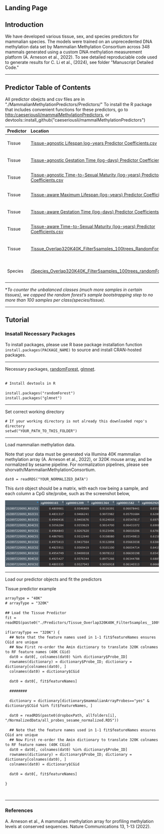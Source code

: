 ## Landing Page

## Introduction

We have developed various tissue, sex, and species predictors for mammalian species. The models were trained on an unprecedented DNA methylation data set by Mammalian Methylation Consortium across 348 mammals generated using a custom DNA methylation measurement platform (A. Arneson et al., 2022). To see detailed reproduciable code used to generate results for C. Li et al., (2024), see folder "Manuscript Detailed Code."

---

## Predictor Table of Contents

All predictor obejcts and csv files are in "./MammalianMethylationPredictors/Predictors/"
To install the R package that includes convenient functions for these predictors, go to [http:/caeseriousli/mammalMethylationPredictors](https://github.com/caeseriousli/MammalianMethylationPredictors), or devtools::install_github("caeseriousli/mammalMethylationPredictors") 

| Predictor | Location | Note |
|:-----------|:-----------|:------------|
| Tissue | [Tissue-agnostic Lifespan log-years Predictor Coefficients.csv](./Predictors) | Regularized Regression Coeffs |
| Tissue | [Tissue-agnostic Gestation Time (log-days) Predictor Coefficients.csv](./Predictors) | Regularized Regression Coeffs |
| Tissue | [Tissue-agnostic Time-to-Sexual Maturity (log-years) Predictor Coefficients.csv](./Predictors) | Regularized Regression Coeffs |
| Tissue | [Tissue-aware Maximum Lifespan (log-years) Predictor Coefficients.csv](./Predictors) | Regularized Regression Coeffs |
| Tissue | [Tissue-aware Gestation Time (log-days) Predictor Coefficients.csv](./Predictors) | Regularized Regression Coeffs |
| Tissue | [Tissue-aware Time-to-Sexual Maturity (log-years) Predictor Coefficients.csv](./Predictors) | Regularized Regression Coeffs |
| Tissue | [Tissue_Overlap320K40K_Filter5samples_100trees_RandomForest.RDS](./Predictors) | 100 Trees, feature class balancing\* |
| Species | [/Species_Overlap320K40K_Filter5samples_100trees_randomForest.RDS](./Predictors) | 100 Trees, feature class balancing\* |

\**To counter the unbalanced classes (much more samples in certain tissues), we capped the random forest’s sample bootstrapping step to no more than 100 samples per class(species/tissue).*

---

## Tutorial

### Insatall Necessary Packages

To install packages, please use R base package installation function `install.packages(PACKAGE_NAME)` to source and install CRAN-hosted packages.

---

Necessary packages, [randomForest](https://www.rdocumentation.org/packages/randomForest/versions/4.7-1.1/topics/randomForest), [glmnet](https://glmnet.stanford.edu/articles/glmnet.html).

```{r}

# Install devtools in R

install.packages("randomForest")
install.packages("glmnet")

```

---

Set correct working directory

```{r}
# If your working directory is not already this downloaded repo's directory
setwd("YOUR_PATH_TO_THIS_FOLDER")
```

--- 

Load mammalian methylation data. 

Note that your data must be generated via Illumina 40K mammalian methylation array (A. Arneson et al., 2022), or 320K mouse array, and be normalized by sesame pipeline. For normalization pipelines, please see shorvath/MammalianMethylationConsortium. 

```{r}
dat0 = readRDS("YOUR_NORMALIZED_DATA")
```

This `dat0` object should be a matrix, with each row being a sample, and each column a CpG site/probe, such as the screenshot below,

<img src="./MammalianMethylationPredictors/www/dat0.png" alt="drawing" width="800"/>

--- 

Load our predictor objects and fit the predictors

Tissue predictor example

```{r}
arrayType = "40K"
# arrayType = "320K"

## Load the Tissue Predictor
fit = readRDS(paste0("./Predictors/Tissue_Overlap320K40K_Filter5samples__100trees_RF.RDS"))

if(arrayType == "320K") {
  ## Note that the feature names used in 1-1 fit$featureNames ensures CGid are unique
  ## Now First re-order the Amin dictionary to translate 320K colnames to RF feature names (40K CGid)
  dat0 = dat0[, colnames(dat0) %in% dictionary$Probe_ID]
  rownames(dictionary) = dictionary$Probe_ID; dictionary = dictionary[colnames(dat0), ]
  colnames(dat0) = dictionary$CGid
  
  dat0 = dat0[, fit$featureNames]
  
  ########
  
  dictionary = dictionary[dictionary$mammalianArrayProbes=="yes" & dictionary$CGid %in% fit$featureNames, ]
    
  dat0 = readRDS(paste0(dropboxPath, allfolders[i], "/NormalizedData/all_probes_sesame_normalized.RDS"))
  
  ## Note that the feature names used in 1-1 fit$featureNames ensures CGid are unique
  ## Now First re-order the Amin dictionary to translate 320K colnames to RF feature names (40K CGid)
  dat0 = dat0[, colnames(dat0) %in% dictionary$Probe_ID]
  rownames(dictionary) = dictionary$Probe_ID; dictionary = dictionary[colnames(dat0), ]
  colnames(dat0) = dictionary$CGid

  dat0 = dat0[, fit$featureNames]
  
}



```

---

### References

A. Arneson et al., A mammalian methylation array for profiling methylation levels at conserved sequences. Nature Communications 13, 1-13 (2022).
